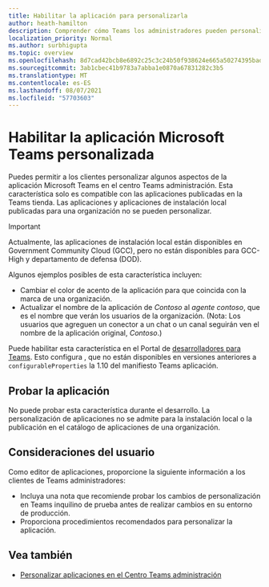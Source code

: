 ```yaml
---
title: Habilitar la aplicación para personalizarla
author: heath-hamilton
description: Comprender cómo Teams los administradores pueden personalizar la aplicación para su organización.
localization_priority: Normal
ms.author: surbhigupta
ms.topic: overview
ms.openlocfilehash: 8d7cad42bcb8e6892c25c3c24b50f938624e665a50274395bad00c07f0f1576c
ms.sourcegitcommit: 3ab1cbec41b9783a7abba1e0870a67831282c3b5
ms.translationtype: MT
ms.contentlocale: es-ES
ms.lasthandoff: 08/07/2021
ms.locfileid: "57703603"
---
```

# <a name="enable-your-microsoft-teams-app-to-be-customized"></a>Habilitar la aplicación Microsoft Teams personalizada

Puedes permitir a los clientes personalizar algunos aspectos de la aplicación Microsoft Teams en el centro Teams administración. Esta característica solo es compatible con las aplicaciones publicadas en la Teams tienda. Las aplicaciones y aplicaciones de instalación local publicadas para una organización no se pueden personalizar.

> [!IMPORTANT]
> Actualmente, las aplicaciones de instalación local están disponibles en Government Community Cloud (GCC), pero no están disponibles para GCC-High y departamento de defensa (DOD).

Algunos ejemplos posibles de esta característica incluyen:

* Cambiar el color de acento de la aplicación para que coincida con la marca de una organización.
* Actualizar el nombre de la aplicación de *Contoso* al *agente contoso*, que es el nombre que verán los usuarios de la organización. (Nota: Los usuarios que agreguen un conector a un chat o un canal seguirán ven el nombre de la aplicación original, *Contoso*.)

Puede habilitar esta característica en el Portal de [desarrolladores para Teams](https://dev.teams.microsoft.com/home). Esto configura , que no están disponibles en versiones anteriores a `configurableProperties` la 1.10 del manifiesto Teams aplicación.

## <a name="test-your-app"></a>Probar la aplicación

No puede probar esta característica durante el desarrollo. La personalización de aplicaciones no se admite para la instalación local o la publicación en el catálogo de aplicaciones de una organización.

## <a name="user-considerations"></a>Consideraciones del usuario

Como editor de aplicaciones, proporcione la siguiente información a los clientes de Teams administradores:
* Incluya una nota que recomiende probar los cambios de personalización en Teams inquilino de prueba antes de realizar cambios en su entorno de producción. 
* Proporciona procedimientos recomendados para personalizar la aplicación.

## <a name="see-also"></a>Vea también

* [Personalizar aplicaciones en el Centro Teams administración](/MicrosoftTeams/customize-apps)

